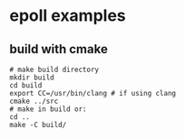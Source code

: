 # epoll examples

## build with cmake

```
# make build directory
mkdir build
cd build
export CC=/usr/bin/clang # if using clang
cmake ../src
# make in build or:
cd ..
make -C build/
```
